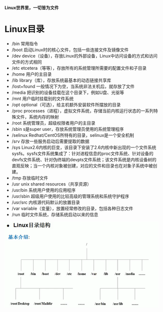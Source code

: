 **Linux世界里，一切皆为文件**



# Linux目录



* /bin 常用指令
* /boot 启动Linux时的核心文件，包括一些连接文件及镜像文件
* /dev  device（设备），存放Linux的外部设备，Linux中访问设备的方式和访问文件的方式相同
* /etc etcetera（等等），存放所有的系统管理所需要的配置文件和子目录
* /home 用户的主目录
* /lib library（库），存放系统最基本的动态链接共享库
* /lost+found 一般情况下为空，当系统非法关机后，就存放了文件
* /media 把识别的设备挂载在这个目录下，例如U盘、光驱等
* /mnt 用户临时挂载别的文件系统
* /opt optional（可选），给主机额外安装软件所摆放的目录
* /proc processes（进程），虚拟文件系统，存储当前内核运行状态的一系列特殊文件，系统内存的映射
* /root 系统管理员，超级权限者用户的主目录
* /sbin s是super user，存放系统管理员使用的系统管理程序
* /selinux Redhat/CentOS所特有的目录，selinux是一个安全机制
* /srv 存放一些服务启动后需要提取的数据
* /sys Linux2.6内核的巨变，该目录下安装了2.6内核中新出现的一个文件系统sysfs。sysfs文件系统集成了：针对进程信息的proc文件系统、针对设备的devfs文件系统、针对伪终端的devpts文件系统；该文件系统是内核设备树的直观反映；当一个内核对象被创建，对应的文件和目录也在对象子系统中被创建。
* /tmp 存放临时文件
* /usr unix shared resources（共享资源）
* /usr/bin 系统用户使用的应用程序
* /usr/sbin 超级用户使用的比较高级的管理系统和系统守护程序
* /usr/src 内核源代码默认的放置目录
* /var variable（变量），放置经常修改的目录，包括各种日志文件
* /run 临时文件系统，存储系统启动以来的信息

![](Linux基础/Linux基础-Linux目录树.png)





